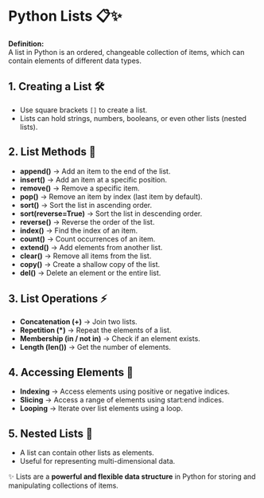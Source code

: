 # Python Lists 📋✨

**Definition:**  
A list in Python is an ordered, changeable collection of items, which can contain elements of different data types.

## 1. Creating a List 🛠️
- Use square brackets `[]` to create a list.  
- Lists can hold strings, numbers, booleans, or even other lists (nested lists).  

## 2. List Methods 🔧
- **append()** → Add an item to the end of the list.  
- **insert()** → Add an item at a specific position.  
- **remove()** → Remove a specific item.  
- **pop()** → Remove an item by index (last item by default).  
- **sort()** → Sort the list in ascending order.  
- **sort(reverse=True)** → Sort the list in descending order.  
- **reverse()** → Reverse the order of the list.  
- **index()** → Find the index of an item.  
- **count()** → Count occurrences of an item.  
- **extend()** → Add elements from another list.  
- **clear()** → Remove all items from the list.  
- **copy()** → Create a shallow copy of the list.  
- **del()** → Delete an element or the entire list.  


## 3. List Operations ⚡
- **Concatenation (+)** → Join two lists.  
- **Repetition (*)** → Repeat the elements of a list.  
- **Membership (in / not in)** → Check if an element exists.  
- **Length (len())** → Get the number of elements.  


## 4. Accessing Elements 🔎
- **Indexing** → Access elements using positive or negative indices.  
- **Slicing** → Access a range of elements using start:end indices.  
- **Looping** → Iterate over list elements using a loop.  


## 5. Nested Lists 📂
- A list can contain other lists as elements.  
- Useful for representing multi-dimensional data.  


✨ Lists are a **powerful and flexible data structure** in Python for storing and manipulating collections of items.
